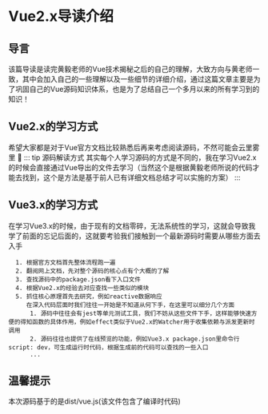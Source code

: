 <wx/>

# Vue2.x导读介绍

## 导言
  该篇导读是读完黄毅老师的Vue技术揭秘之后的自己的理解，大致方向与黄老师一致，其中会加入自己的一些理解以及一些细节的详细介绍，通过这篇文章主要是为了巩固自己的Vue源码知识体系，也是为了总结自己一个多月以来的所有学习到的知识！
  
## Vue2.x的学习方式
  希望大家都是对于Vue官方文档比较熟悉后再来考虑阅读源码，不然可能会云里雾里 :see_no_evil:
  ::: tip 源码解读方式
  其实每个人学习源码的方式是不同的，我在学习Vue2.x的时候会直接通过Vue导出的文件去学习（当然这个是根据黄毅老师所说的代码才能去找到，这个是方法是基于前人已有详细文档总结才可以实施的方案）
  :::
## Vue3.x的学习方式
  在学习Vue3.x的时候，由于现有的文档零碎，无法系统性的学习，这就会导致我学了前面的忘记后面的，这就要考验我们接触到一个最新源码时需要从哪些方面去入手
```
  1. 根据官方文档首先整体流程跑一遍
  2. 翻阅网上文档，先对整个源码的核心点有个大概的了解
  3. 查找源码中的package.json看下入口文件
  4. 根据Vue2.x的经验去对应查找一些类似的模块
  5. 抓住核心原理首先去研究，例如reactive数据响应
     在深入代码层面时我们往往一开始是不知道从何下手，在这里可以细分几个方面
      1. 源码中往往会有jest等单元测试工具，我们不妨从这些文件下手，这样能够快速方便的得知函数的具体作用，例如effect类似于Vue2.x的Watcher用于收集依赖与派发更新时调用
      2. 源码往往也提供了在线预览的功能，例如Vue3.x package.json里命令行script: dev，可生成运行时代码，根据生成前的代码可以查找的一些入口
      ...
```

## 温馨提示
  本次源码基于的是dist/vue.js(该文件包含了编译时代码)
